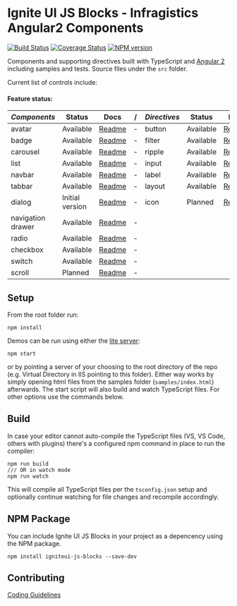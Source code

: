 # Ignite UI JS Blocks -  Infragistics Angular2 Components

[![Build Status](https://travis-ci.org/IgniteUI/igniteui-js-blocks.svg?branch=master)](https://travis-ci.org/IgniteUI/igniteui-js-blocks)
[![Coverage Status](https://coveralls.io/repos/github/IgniteUI/igniteui-js-blocks/badge.svg?branch=master)](https://coveralls.io/github/IgniteUI/igniteui-js-blocks?branch=master)
[![NPM version](https://img.shields.io/npm/v/zero-blocks.svg?style=flat)](https://www.npmjs.com/package/zero-blocks)

Components and supporting directives built with TypeScript and [Angular 2](https://angular.io/)
including samples and tests. Source files under the `src` folder.

Current list of controls include:


#### Feature status:

| *Components*      | Status              | Docs                                                     |/| *Directives*      | Status        | Docs                                                      |
|-------------------|---------------------|----------------------------------------------------------|-|-------------------|---------------|-----------------------------------------------------------|
| avatar            |           Available | [Readme](https://github.com/IgniteUI/igniteui-js-blocks) |-| button            |     Available | [Readme](https://github.com/IgniteUI/igniteui-js-blocks)  |
| badge             |           Available | [Readme](https://github.com/IgniteUI/igniteui-js-blocks) |-| filter            |     Available | [Readme](https://github.com/IgniteUI/igniteui-js-blocks)  |
| carousel          |           Available | [Readme](https://github.com/IgniteUI/igniteui-js-blocks) |-| ripple            |     Available | [Readme](https://github.com/IgniteUI/igniteui-js-blocks)  |
| list              |           Available | [Readme](https://github.com/IgniteUI/igniteui-js-blocks) |-| input             |     Available | [Readme](https://github.com/IgniteUI/igniteui-js-blocks)  |
| navbar            |           Available | [Readme](https://github.com/IgniteUI/igniteui-js-blocks) |-| label             |     Available | [Readme](https://github.com/IgniteUI/igniteui-js-blocks)  |
| tabbar            |           Available | [Readme](https://github.com/IgniteUI/igniteui-js-blocks) |-| layout            |     Available | [Readme](https://github.com/IgniteUI/igniteui-js-blocks)  |
| dialog            |     Initial version | [Readme](https://github.com/IgniteUI/igniteui-js-blocks) |-| icon              |       Planned | [Readme](https://github.com/IgniteUI/igniteui-js-blocks)  |
| navigation drawer |           Available | [Readme](https://github.com/IgniteUI/igniteui-js-blocks) |-|                   |               |                                                           |
| radio             |           Available | [Readme](https://github.com/IgniteUI/igniteui-js-blocks) |-|                   |               |                                                           |
| checkbox          |           Available | [Readme](https://github.com/IgniteUI/igniteui-js-blocks) |-|                   |               |                                                           |
| switch            |           Available | [Readme](https://github.com/IgniteUI/igniteui-js-blocks) |-|                   |               |                                                           |
| scroll            |             Planned | [Readme](https://github.com/IgniteUI/igniteui-js-blocks) |-|                   |               |                                                           |



## Setup
From the root folder run:

```
npm install
```

Demos can be run using either the [lite server](https://github.com/johnpapa/lite-server):
```
npm start
```
or by pointing a server of your choosing to the root directory of the repo (e.g. Virtual Directory in IIS pointing to this folder).
Either way works by simply opening html files from the samples folder (`samples/index.html`) afterwards.
The start script will also build and watch TypeScript files. For other options use the commands below.

## Build

In case your editor cannot auto-compile the TypeScript files (VS, VS Code, others with plugins)
there's a configured npm command in place to run the compiler:
```
npm run build
/// OR in watch mode
npm run watch
```
This will compile all TypeScript files per the `tsconfig.json` setup and optionally continue watching for
file changes and recompile accordingly.

## NPM Package

You can include Ignite UI JS Blocks in your project as a depencency using the NPM package.

`npm install igniteui-js-blocks --save-dev`

## Contributing
[Coding Guidelines](../../wiki/Coding-guidelines-for-Zero-Blocks)


